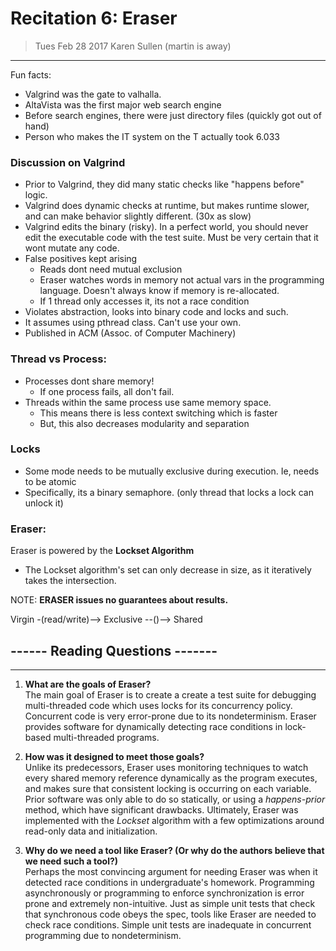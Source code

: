 # Recitation 6: Eraser
> Tues Feb 28 2017
> Karen Sullen (martin is away)

-----------------------------

Fun facts:
- Valgrind was the gate to valhalla.
- AltaVista was the first major web search engine
- Before search engines, there were just directory files (quickly got out of hand)
- Person who makes the IT system on the T actually took 6.033

### Discussion on Valgrind
- Prior to Valgrind, they did many static checks like "happens before" logic.
- Valgrind does dynamic checks at runtime, but makes runtime slower, and can make behavior slightly different. (30x as slow)
- Valgrind edits the binary (risky). In a perfect world, you should never edit the executable code with the test suite. Must be very certain that it wont mutate any code.
- False positives kept arising
    - Reads dont need mutual exclusion
    - Eraser watches words in memory not actual vars in the programming language. Doesn't always know if memory is re-allocated.
    - If 1 thread only accesses it, its not a race condition
- Violates abstraction, looks into binary code and locks and such.
- It assumes using pthread class. Can't use your own.
- Published in ACM (Assoc. of Computer Machinery)


### Thread vs Process:
- Processes dont share memory!
    - If one process fails, all don't fail.
- Threads within the same process use same memory space.
    - This means there is less context switching which is faster
    - But, this also decreases modularity and separation

### Locks
- Some mode needs to be mutually exclusive during execution. Ie, needs to be atomic
- Specifically, its a binary semaphore. (only thread that locks a lock can unlock it)

### Eraser:
Eraser is powered by the **Lockset Algorithm**
- The Lockset algorithm's set can only decrease in size, as it iteratively takes the intersection.

NOTE: **ERASER issues no guarantees about results.**

Virgin -(read/write)--> Exclusive --()--> Shared


## ------ Reading Questions -------

--------------
1. **What are the goals of Eraser?**   
The main goal of Eraser is to create a create a test suite for debugging multi-threaded code which uses locks for its concurrency policy. Concurrent code is very error-prone due to its nondeterminism. Eraser provides software for dynamically detecting race conditions in lock-based multi-threaded programs.


2. **How was it designed to meet those goals?**   
Unlike its predecessors, Eraser uses monitoring techniques to watch every shared memory reference dynamically as the program executes, and makes sure that consistent locking is occurring on each variable. Prior software was only able to do so statically, or using a *happens-prior* method, which have significant drawbacks. Ultimately, Eraser was implemented with the *Lockset* algorithm with a few optimizations around read-only data and initialization.


3. **Why do we need a tool like Eraser? (Or why do the authors believe that we need such a tool?)**    
Perhaps the most convincing argument for needing Eraser was when it detected race conditions in undergraduate's homework. Programming asynchronously or programming to enforce synchronization is error prone and extremely non-intuitive. Just as simple unit tests that check that synchronous code obeys the spec, tools like Eraser are needed to check race conditions. Simple unit tests are inadequate in concurrent programming due to nondeterminism.
